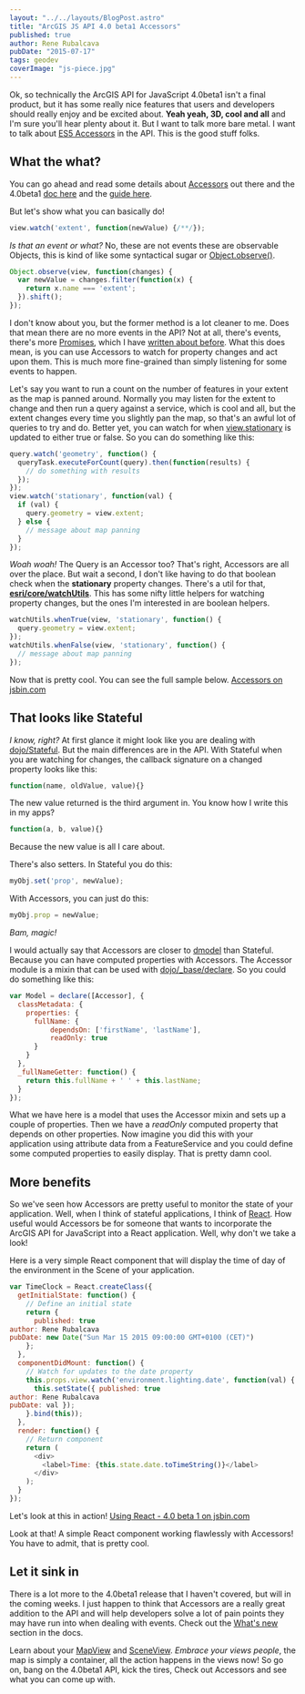 ```yaml
---
layout: "../../layouts/BlogPost.astro"
title: "ArcGIS JS API 4.0 beta1 Accessors"
published: true
author: Rene Rubalcava
pubDate: "2015-07-17"
tags: geodev
coverImage: "js-piece.jpg"
---
```


Ok, so technically the ArcGIS API for JavaScript 4.0beta1 isn't a final product, but it has some really nice features that users and developers should really enjoy and be excited about. **Yeah yeah, 3D, cool and all** and I'm sure you'll hear plenty about it. But I want to talk more bare metal. I want to talk about [ES5 Accessors](http://ejohn.org/blog/ecmascript-5-objects-and-properties/) in the API. This is the good stuff folks.

## What the what?

You can go ahead and read some details about [Accessors](http://javascriptplayground.com/blog/2013/12/es5-getters-setters/) out there and the 4.0beta1 [doc here](https://developers.arcgis.com/javascript/beta/api-reference/esri-core-Accessor.html) and the [guide here](https://developers.arcgis.com/javascript/beta/guide/working-with-props/).

But let's show what you can basically do!

```js
view.watch('extent', function(newValue) {/**/});
```

_Is that an event or what?_ No, these are not events these are observable Objects, this is kind of like some syntactical sugar or [Object.observe()](https://developer.mozilla.org/en-US/docs/Web/JavaScript/Reference/Global_Objects/Object/observe).

```js
Object.observe(view, function(changes) {
  var newValue = changes.filter(function(x) {
    return x.name === 'extent';
  }).shift();
});
```

I don't know about you, but the former method is a lot cleaner to me. Does that mean there are no more events in the API? Not at all, there's events, there's more [Promises](https://developers.arcgis.com/javascript/beta/guide/working-with-promises/), which I have [written about before](https://geonet.esri.com/people/odoe/blog/2015/06/17/keeping-promises). What this does mean, is you can use Accessors to watch for property changes and act upon them. This is much more fine-grained than simply listening for some events to happen.

Let's say you want to run a count on the number of features in your extent as the map is panned around. Normally you may listen for the extent to change and then run a query against a service, which is cool and all, but the extent changes every time you slightly pan the map, so that's an awful lot of queries to try and do. Better yet, you can watch for when [view.stationary](https://developers.arcgis.com/javascript/beta/api-reference/esri-views-View.html#stationary) is updated to either true or false. So you can do something like this:

```js
query.watch('geometry', function() {
  queryTask.executeForCount(query).then(function(results) {
    // do something with results
  });
});
view.watch('stationary', function(val) {
  if (val) {
    query.geometry = view.extent;
  } else {
    // message about map panning
  }
});
```

_Woah woah!_ The Query is an Accessor too? That's right, Accessors are all over the place. But wait a second, I don't like having to do that boolean check when the **stationary** property changes. There's a util for that, **[esri/core/watchUtils](https://developers.arcgis.com/javascript/beta/api-reference/esri-core-watchUtils.html)**. This has some nifty little helpers for watching property changes, but the ones I'm interested in are boolean helpers.

```js
watchUtils.whenTrue(view, 'stationary', function() {
  query.geometry = view.extent;
});
watchUtils.whenFalse(view, 'stationary', function() {
  // message about map panning
});
```

Now that is pretty cool. You can see the full sample below. [Accessors on jsbin.com](http://jsbin.com/perovey/2/embed?html,js,output)

## That looks like Stateful

_I know, right?_ At first glance it might look like you are dealing with [dojo/Stateful](http://dojotoolkit.org/reference-guide/1.10/dojo/Stateful.html). But the main differences are in the API. With Stateful when you are watching for changes, the callback signature on a changed property looks like this:

```js
function(name, oldValue, value){}
```

The new value returned is the third argument in. You know how I write this in my apps?

```js
function(a, b, value){}
```

Because the new value is all I care about.

There's also setters. In Stateful you do this:

```js
myObj.set('prop', newValue);
```

With Accessors, you can just do this:

```js
myObj.prop = newValue;
```

_Bam, magic!_

I would actually say that Accessors are closer to [dmodel](https://github.com/SitePen/dmodel) than Stateful. Because you can have computed properties with Accessors. The Accessor module is a mixin that can be used with [dojo/_base/declare](http://dojotoolkit.org/reference-guide/1.10/dojo/_base/declare.html). So you could do something like this:

```js
var Model = declare([Accessor], {
  classMetadata: {
    properties: {
      fullName: {
          dependsOn: ['firstName', 'lastName'],
          readOnly: true
      }
    }
  },
  _fullNameGetter: function() {
    return this.fullName + ' ' + this.lastName;
  }
});
```

What we have here is a model that uses the Accessor mixin and sets up a couple of properties. Then we have a _readOnly_ computed property that depends on other properties. Now imagine you did this with your application using attribute data from a FeatureService and you could define some computed properties to easily display. That is pretty damn cool.

## More benefits

So we've seen how Accessors are pretty useful to monitor the state of your application. Well, when I think of stateful applications, I think of [React](https://facebook.github.io/react/). How useful would Accessors be for someone that wants to incorporate the ArcGIS API for JavaScript into a React application. Well, why don't we take a look!

Here is a very simple React component that will display the time of day of the environment in the Scene of your application.

```js
var TimeClock = React.createClass({
  getInitialState: function() {
    // Define an initial state
    return {
      published: true
author: Rene Rubalcava
pubDate: new Date("Sun Mar 15 2015 09:00:00 GMT+0100 (CET)")
    };
  },
  componentDidMount: function() {
    // Watch for updates to the date property
    this.props.view.watch('environment.lighting.date', function(val) {
      this.setState({ published: true
author: Rene Rubalcava
pubDate: val });
    }.bind(this));
  },
  render: function() {
    // Return component
    return (
      <div>
        <label>Time: {this.state.date.toTimeString()}</label>
      </div>
    );
  }
});
```

Let's look at this in action! [Using React - 4.0 beta 1 on jsbin.com](http://jsbin.com/xubedu/1/embed?js,output)

Look at that! A simple React component working flawlessly with Accessors! You have to admit, that is pretty cool.

## Let it sink in

There is a lot more to the 4.0beta1 release that I haven't covered, but will in the coming weeks. I just happen to think that Accessors are a really great addition to the API and will help developers solve a lot of pain points they may have run into when dealing with events. Check out the [What's new](https://developers.arcgis.com/javascript/beta/guide/discover/) section in the docs.

Learn about your [MapView](https://developers.arcgis.com/javascript/beta/api-reference/esri-views-MapView.html) and [SceneView](https://developers.arcgis.com/javascript/beta/api-reference/esri-views-SceneView.html). _Embrace your views people_, the map is simply a container, all the action happens in the views now! So go on, bang on the 4.0beta1 API, kick the tires, Check out Accessors and see what you can come up with.
